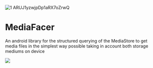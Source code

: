 ![1 ARUJ1yzwjpDp1aRX7oZrwQ](https://user-images.githubusercontent.com/38490494/79076003-7aa64880-7cee-11ea-9bef-6dbfc908e1c3.png)

# MediaFacer
An android library for the structured querying of the MediaStore to  get media files in the simplest way possible taking in account both storage mediums on device

[![](https://jitpack.io/v/CodeBoy722/MediaFacer.svg)](https://jitpack.io/#CodeBoy722/MediaFacer)


